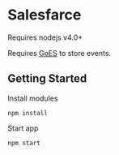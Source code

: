 # Salesfarce

Requires nodejs v4.0+

Requires [GoES](ttp://github.com/nicdex/goes) to store events.

## Getting Started

Install modules

`npm install`

Start app

`npm start`